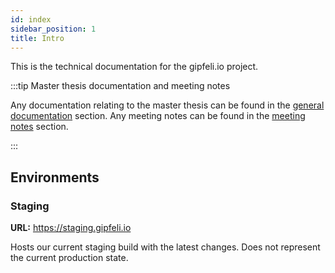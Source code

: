 ```yaml
---
id: index
sidebar_position: 1
title: Intro
---
```


This is the technical documentation for the gipfeli.io project.

:::tip Master thesis documentation and meeting notes

Any documentation relating to the master thesis can be found in the [general documentation](../general) section. Any meeting notes can be found in
the [meeting notes](../meeting-notes) section.

:::

## Environments

### Staging

**URL:** https://staging.gipfeli.io

Hosts our current staging build with the latest changes. Does not represent the current production state.

